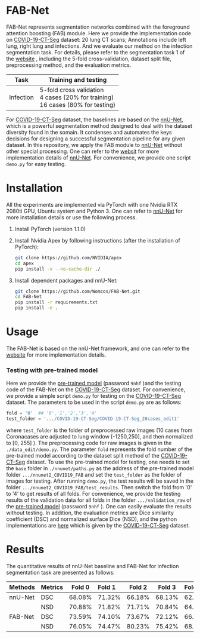 # FAB-Net

FAB-Net represents segmentation networks combined with the foreground attention boosting (FAB) module. Here we provide the implementation code on [COVID-19-CT-Seg](https://gitee.com/junma11/COVID-19-CT-Seg-Benchmark#segmentation-task-2-learning-to-segment-covid-19-ct-scans-from-non-covid-19-ct-scans) dataset: 20 lung CT scans; Annotations include left lung, right lung and infections. And we evaluate our method on the infection segmentation task. For details, please refer to the segmentation task 1 of the [website](https://gitee.com/junma11/COVID-19-CT-Seg-Benchmark#segmentation-task-2-learning-to-segment-covid-19-ct-scans-from-non-covid-19-ct-scans) , including the 5-fold cross-validation, dataset split file, preprocessing method, and the evaluation metrics.

| Task      | Training and testing                                         |
| --------- | ------------------------------------------------------------ |
| Infection | 5-fold cross validation<br />4 cases (20% for training)<br />16 cases (80% for testing) |

For [COVID-19-CT-Seg](https://gitee.com/junma11/COVID-19-CT-Seg-Benchmark#segmentation-task-2-learning-to-segment-covid-19-ct-scans-from-non-covid-19-ct-scans) dataset, the baselines are based on the [nnU-Net](https://github.com/MIC-DKFZ/nnUNet), which is a powerful segmentation method designed to deal with the dataset diversity found in the somain. It condenses and automates the keys decisions for designing a successful segmentation pipeline for any given dataset. In this repository, we apply the FAB module to [nnU-Net](https://github.com/MIC-DKFZ/nnUNet) without other special processing. One can refer to the [websit](https://github.com/MIC-DKFZ/nnUNet) for more implementation details of [nnU-Net](https://github.com/MIC-DKFZ/nnUNet). For convenience, we  provide one script  `demo.py` for easy testing. 

# Installation

All the experiments are implemented via PyTorch with one Nvidia RTX 2080ti GPU, Ubuntu system and Python 3. One can refer to [nnU-Net](https://github.com/MIC-DKFZ/nnUNet) for more installation details or use the following process.

1. Install PyTorch (version 1.1.0)

2. Install Nvidia Apex by following instructions (after the installation of PyTorch):

   ```sh
   git clone https://github.com/NVIDIA/apex
   cd apex
   pip install -v --no-cache-dir ./
   ```

3. Install dependent packages and nnU-Net:

   ```sh
   git clone https://github.com/Womcos/FAB-Net.git
   cd FAB-Net
   pip install -r requirements.txt
   pip install -e .
   ```

# Usage

The FAB-Net is based on the nnU-Net framework, and one can refer to the [website](https://github.com/MIC-DKFZ/nnUNet) for more implementation details.

### Testing with pre-trained model

Here we provide the  [pre-trained model](https://pan.baidu.com/s/17SuxN2lUoDTu9E3Nb_Fv_w) (password `9nhf` )and the testing code of the FAB-Net on the [COVID-19-CT-Seg](https://gitee.com/junma11/COVID-19-CT-Seg-Benchmark#segmentation-task-2-learning-to-segment-covid-19-ct-scans-from-non-covid-19-ct-scans) dataset. For convenience, we provide a simple script `demo.py` for testing on the [COVID-19-CT-Seg](https://gitee.com/junma11/COVID-19-CT-Seg-Benchmark#segmentation-task-2-learning-to-segment-covid-19-ct-scans-from-non-covid-19-ct-scans) dataset. The parameters to be used in the script `demo.py` are as follows:

```python
fold = '0'  ## '0','1','2','3','4'
test_folder = '.../COVID-19-CT-Seg/COVID-19-CT-Seg_20cases_edit1'
```

where `test_folder` is the folder of preprocessed raw images (10 cases from Coronacases are adjusted to lung window [-1250,250], and then normalized to [0, 255] ). The preprocessing code for raw images is given in the `./data_edit/demo.py`. The parameter `fold` represents the fold number of the pre-trained model according to the dataset split method of the [COVID-19-CT-Seg](https://gitee.com/junma11/COVID-19-CT-Seg-Benchmark#segmentation-task-2-learning-to-segment-covid-19-ct-scans-from-non-covid-19-ct-scans) dataset. To use the pre-trained model for testing, one needs to set the `base` folder in `./nnunet/paths.py` as the address of the pre-trained model folder `.../nnunet2_COVID19_FAB` and set the `test_folder` as the folder of images for testing. After running `demo.py`, the test results will be saved in the folder `.../nnunet2_COVID19_FAB/test_results`. Then switch the fold from '0' to '4' to get results of all folds. For convenience, we provide the testing results of the validation data for all folds in the folder `.../validation_raw` of the [pre-trained model](https://pan.baidu.com/s/17SuxN2lUoDTu9E3Nb_Fv_w) (password `9nhf` ). One can easily evaluate the results without testing. In addition, the evaluation metrics are Dice similarity coefficient (DSC) and normalized surface Dice (NSD), and the python implementations are [here](http://medicaldecathlon.com/files/Surface_distance_based_measures.ipynb) which is given by the [COVID-19-CT-Seg](https://gitee.com/junma11/COVID-19-CT-Seg-Benchmark#segmentation-task-2-learning-to-segment-covid-19-ct-scans-from-non-covid-19-ct-scans) dataset. 

# Results

The quantitative results of nnU-Net baseline and FAB-Net for infection segmentation task are presented as follows:

| Methods | Metrics | Fold 0 | Fold 1 | Fold 2 | Fold 3 | Fold 4 | Avg        |
| ------- | ------- | ------ | :----- | ------ | ------ | :----- | ---------- |
| nnU-Net | DSC     | 68.08% | 71.32% | 66.18% | 68.13% | 62.67% | 67.28%     |
|         | NSD     | 70.88% | 71.82% | 71.71% | 70.84% | 64.93% | 70.04%     |
| FAB-Net | DSC     | 73.59% | 74.10% | 73.67% | 72.12% | 66.30% | **71.95%** |
|         | NSD     | 76.05% | 74.47% | 80.23% | 75.42% | 68.73% | **74.98%** |







